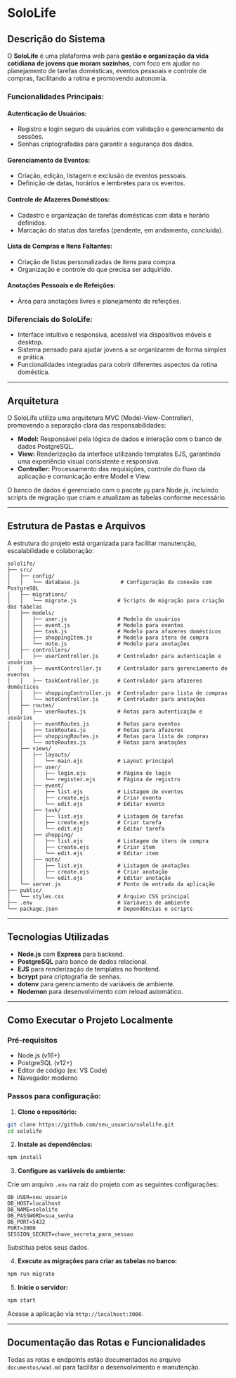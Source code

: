 # SoloLife

## Descrição do Sistema

O **SoloLife** é uma plataforma web para **gestão e organização da vida cotidiana de jovens que moram sozinhos**, com foco em ajudar no planejamento de tarefas domésticas, eventos pessoais e controle de compras, facilitando a rotina e promovendo autonomia.

### Funcionalidades Principais:

#### Autenticação de Usuários:

* Registro e login seguro de usuários com validação e gerenciamento de sessões.
* Senhas criptografadas para garantir a segurança dos dados.

#### Gerenciamento de Eventos:

* Criação, edição, listagem e exclusão de eventos pessoais.
* Definição de datas, horários e lembretes para os eventos.

#### Controle de Afazeres Domésticos:

* Cadastro e organização de tarefas domésticas com data e horário definidos.
* Marcação do status das tarefas (pendente, em andamento, concluída).

#### Lista de Compras e Itens Faltantes:

* Criação de listas personalizadas de itens para compra.
* Organização e controle do que precisa ser adquirido.

#### Anotações Pessoais e de Refeições:

* Área para anotações livres e planejamento de refeições.

### Diferenciais do SoloLife:

* Interface intuitiva e responsiva, acessível via dispositivos móveis e desktop.
* Sistema pensado para ajudar jovens a se organizarem de forma simples e prática.
* Funcionalidades integradas para cobrir diferentes aspectos da rotina doméstica.

---

## Arquitetura

O SoloLife utiliza uma arquitetura MVC (Model-View-Controller), promovendo a separação clara das responsabilidades:

* **Model:** Responsável pela lógica de dados e interação com o banco de dados PostgreSQL.
* **View:** Renderização da interface utilizando templates EJS, garantindo uma experiência visual consistente e responsiva.
* **Controller:** Processamento das requisições, controle do fluxo da aplicação e comunicação entre Model e View.

O banco de dados é gerenciado com o pacote `pg` para Node.js, incluindo scripts de migração que criam e atualizam as tabelas conforme necessário.

---

## Estrutura de Pastas e Arquivos

A estrutura do projeto está organizada para facilitar manutenção, escalabilidade e colaboração:

```
sololife/
├── src/
│   ├── config/
│   │   └── database.js             # Configuração da conexão com PostgreSQL
│   ├── migrations/
│   │   └── migrate.js             # Scripts de migração para criação das tabelas
│   ├── models/
│   │   ├── user.js                # Modelo de usuários
│   │   ├── event.js               # Modelo para eventos
│   │   ├── task.js                # Modelo para afazeres domésticos
│   │   ├── shoppingItem.js        # Modelo para itens de compra
│   │   └── note.js                # Modelo para anotações
│   ├── controllers/
│   │   ├── userController.js      # Controlador para autenticação e usuários
│   │   ├── eventController.js     # Controlador para gerenciamento de eventos
│   │   ├── taskController.js      # Controlador para afazeres domésticos
│   │   ├── shoppingController.js  # Controlador para lista de compras
│   │   └── noteController.js      # Controlador para anotações
│   ├── routes/
│   │   ├── userRoutes.js          # Rotas para autenticação e usuários
│   │   ├── eventRoutes.js         # Rotas para eventos
│   │   ├── taskRoutes.js          # Rotas para afazeres
│   │   ├── shoppingRoutes.js      # Rotas para lista de compras
│   │   └── noteRoutes.js          # Rotas para anotações
│   ├── views/
│   │   ├── layouts/
│   │   │   └── main.ejs           # Layout principal
│   │   ├── user/
│   │   │   ├── login.ejs          # Página de login
│   │   │   └── register.ejs       # Página de registro
│   │   ├── event/
│   │   │   ├── list.ejs           # Listagem de eventos
│   │   │   ├── create.ejs         # Criar evento
│   │   │   └── edit.ejs           # Editar evento
│   │   ├── task/
│   │   │   ├── list.ejs           # Listagem de tarefas
│   │   │   ├── create.ejs         # Criar tarefa
│   │   │   └── edit.ejs           # Editar tarefa
│   │   ├── shopping/
│   │   │   ├── list.ejs           # Listagem de itens de compra
│   │   │   ├── create.ejs         # Criar item
│   │   │   └── edit.ejs           # Editar item
│   │   ├── note/
│   │   │   ├── list.ejs           # Listagem de anotações
│   │   │   ├── create.ejs         # Criar anotação
│   │   │   └── edit.ejs           # Editar anotação
│   └── server.js                  # Ponto de entrada da aplicação
├── public/
│   └── styles.css                 # Arquivo CSS principal
├── .env                           # Variáveis de ambiente
└── package.json                   # Dependências e scripts
```

---

## Tecnologias Utilizadas

* **Node.js** com **Express** para backend.
* **PostgreSQL** para banco de dados relacional.
* **EJS** para renderização de templates no frontend.
* **bcrypt** para criptografia de senhas.
* **dotenv** para gerenciamento de variáveis de ambiente.
* **Nodemon** para desenvolvimento com reload automático.

---

## Como Executar o Projeto Localmente

### Pré-requisitos

* Node.js (v16+)
* PostgreSQL (v12+)
* Editor de código (ex: VS Code)
* Navegador moderno

### Passos para configuração:

1. **Clone o repositório:**

```bash
git clone https://github.com/seu_usuario/sololife.git
cd sololife
```

2. **Instale as dependências:**

```bash
npm install
```

3. **Configure as variáveis de ambiente:**

Crie um arquivo `.env` na raiz do projeto com as seguintes configurações:

```env
DB_USER=seu_usuario
DB_HOST=localhost
DB_NAME=sololife
DB_PASSWORD=sua_senha
DB_PORT=5432
PORT=3000
SESSION_SECRET=chave_secreta_para_sessao
```

Substitua pelos seus dados.

4. **Execute as migrações para criar as tabelas no banco:**

```bash
npm run migrate
```

5. **Inicie o servidor:**

```bash
npm start
```

Acesse a aplicação via `http://localhost:3000`.

---

## Documentação das Rotas e Funcionalidades

Todas as rotas e endpoints estão documentados no arquivo `documentos/wad.md` para facilitar o desenvolvimento e manutenção.


